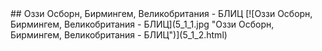 <meta charset="utf-8">
<link rel='stylesheet' href='markdown.css'/>
## Оззи Осборн, Бирмингем, Великобритания - БЛИЦ
[![Оззи Осборн, Бирмингем, Великобритания - БЛИЦ](5_1_1.jpg "Оззи Осборн, Бирмингем, Великобритания - БЛИЦ")](5_1_2.html)
